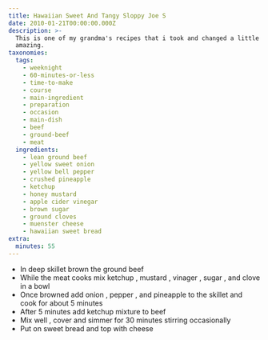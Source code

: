 ```yaml
---
title: Hawaiian Sweet And Tangy Sloppy Joe S
date: 2010-01-21T00:00:00.000Z
description: >-
  This is one of my grandma's recipes that i took and changed a little but it is
  amazing.
taxonomies:
  tags:
    - weeknight
    - 60-minutes-or-less
    - time-to-make
    - course
    - main-ingredient
    - preparation
    - occasion
    - main-dish
    - beef
    - ground-beef
    - meat
  ingredients:
    - lean ground beef
    - yellow sweet onion
    - yellow bell pepper
    - crushed pineapple
    - ketchup
    - honey mustard
    - apple cider vinegar
    - brown sugar
    - ground cloves
    - muenster cheese
    - hawaiian sweet bread
extra:
  minutes: 55
---
```

 - In deep skillet brown the ground beef
 - While the meat cooks mix ketchup , mustard , vinager , sugar , and clove in a bowl
 - Once browned add onion , pepper , and pineapple to the skillet and cook for about 5 minutes
 - After 5 minutes add ketchup mixture to beef
 - Mix well , cover and simmer for 30 minutes stirring occasionally
 - Put on sweet bread and top with cheese
